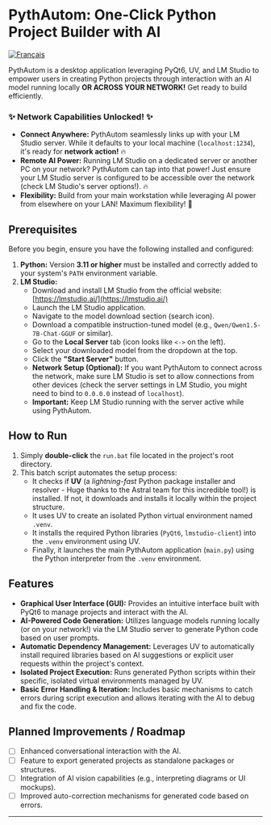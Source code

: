 # PythAutom: One-Click Python Project Builder with AI

[![Français](https://img.shields.io/badge/Langue-Français-blue.svg)](READMEFR.md)

PythAutom is a desktop application leveraging PyQt6, UV, and LM Studio to empower users in creating Python projects through interaction with an AI model running locally **OR ACROSS YOUR NETWORK!** Get ready to build efficiently.

### ✨ Network Capabilities Unlocked! ✨

*   **Connect Anywhere:** PythAutom seamlessly links up with your LM Studio server. While it defaults to your local machine (`localhost:1234`), it's ready for **network action!** 🔥
*   **Remote AI Power:** Running LM Studio on a dedicated server or another PC on your network? PythAutom can tap into that power! Just ensure your LM Studio server is configured to be accessible over the network (check LM Studio's server options!). 🔥
*   **Flexibility:** Build from your main workstation while leveraging AI power from elsewhere on your LAN! Maximum flexibility! 🎉

## Prerequisites

Before you begin, ensure you have the following installed and configured:

1.  **Python:** Version **3.11 or higher** must be installed and correctly added to your system's `PATH` environment variable.
2.  **LM Studio:**
    *   Download and install LM Studio from the official website: [https://lmstudio.ai/](https://lmstudio.ai/)
    *   Launch the LM Studio application.
    *   Navigate to the model download section (search icon).
    *   Download a compatible instruction-tuned model (e.g., `Qwen/Qwen1.5-7B-Chat-GGUF` or similar).
    *   Go to the **Local Server** tab (icon looks like `<->` on the left).
    *   Select your downloaded model from the dropdown at the top.
    *   Click the **"Start Server"** button.
    *   **Network Setup (Optional):** If you want PythAutom to connect across the network, make sure LM Studio is set to allow connections from other devices (check the server settings in LM Studio, you might need to bind to `0.0.0.0` instead of `localhost`).
    *   **Important:** Keep LM Studio running with the server active while using PythAutom.

## How to Run

1.  Simply **double-click** the `run.bat` file located in the project's root directory.
2.  This batch script automates the setup process:
    *   It checks if **UV** (a *lightning-fast* Python package installer and resolver - Huge thanks to the Astral team for this incredible tool!) is installed. If not, it downloads and installs it locally within the project structure.
    *   It uses UV to create an isolated Python virtual environment named `.venv`.
    *   It installs the required Python libraries (`PyQt6`, `lmstudio-client`) into the `.venv` environment using UV.
    *   Finally, it launches the main PythAutom application (`main.py`) using the Python interpreter from the `.venv` environment.

## Features

*   **Graphical User Interface (GUI):** Provides an intuitive interface built with PyQt6 to manage projects and interact with the AI.
*   **AI-Powered Code Generation:** Utilizes language models running locally (or on your network!) via the LM Studio server to generate Python code based on user prompts.
*   **Automatic Dependency Management:** Leverages UV to automatically install required libraries based on AI suggestions or explicit user requests within the project's context.
*   **Isolated Project Execution:** Runs generated Python scripts within their specific, isolated virtual environments managed by UV.
*   **Basic Error Handling & Iteration:** Includes basic mechanisms to catch errors during script execution and allows iterating with the AI to debug and fix the code.

## Planned Improvements / Roadmap

*   [ ] Enhanced conversational interaction with the AI.
*   [ ] Feature to export generated projects as standalone packages or structures.
*   [ ] Integration of AI vision capabilities (e.g., interpreting diagrams or UI mockups).
*   [ ] Improved auto-correction mechanisms for generated code based on errors.

---
